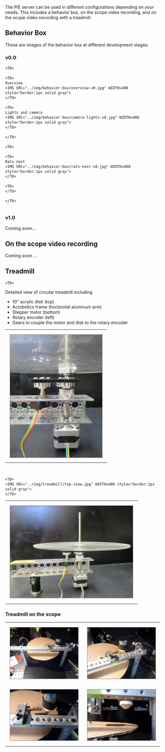 <style>
table, td, th {    
    border: 0px solid #ddd;
    text-align: left;
}

table {
    border-collapse: collapse;
    width: 100%;
}

th, td {
    padding: 15px;
}
</style>

The PiE server can be used in different configurations depending on your needs. This includes a behavior box, on the scope video recording, and on the scope video recording with a treadmill.

## Behavior Box

These are images of the behavior box at different development stages.

### v0.0

<TABLE>

	<TR>

	<TD>
	Overview
	<IMG SRC="../img/behavior-box/overview-v0.jpg" WIDTH=400 style="border:1px solid gray">
	</TD>

	<TD>
	Lights and camera
	<IMG SRC="../img/behavior-box/camera-lights-v0.jpg" WIDTH=400 style="border:1px solid gray">
	</TD>

	</TR>
	
	<TR>

	<TD>
	Rats nest
	<IMG SRC="../img/behavior-box/rats-nest-v0.jpg" WIDTH=400 style="border:1px solid gray">
	</TD>
	
	<TD>
	</TD>
	
	</TR>

</TABLE>

### v1.0

Coming soon...

## On the scope video recording

Coming soon ...

## Treadmill

<TABLE>
<TR>
	<TD>
	<A HREF="../img/treadmill/detailed-view.jpg">
	<IMG SRC="../img/treadmill/detailed-view.jpg" ALIGN="LEFT" WIDTH=300 style="border:1px solid gray">
	</A>
	</TD>
	
	<TD>
Detailed view of circular treadmill including

<UL>
<LI>10" acrylic disk (top)
<LI>Actobotics frame (horizontal aluminum arm)
<LI>Stepper motor (bottom)
<LI>Rotary encoder (left)
<LI>Gears to couple the motor and disk to the rotary encoder
	</TD>
</TR>
</TABLE>

<BR>
 
<TABLE>
<TR>
	<TD>
	<IMG SRC="../img/treadmill/front-view.jpg" WIDTH=400 style="border:1px solid gray">
	</TD>

	<TD>
	<IMG SRC="../img/treadmill/top-view.jpg" WIDTH=400 style="border:1px solid gray">
	</TD>
</TR>
</TABLE>

### Treadmill on the scope

<TABLE>

<TR>

<TD>
<IMG SRC="../img/treadmill/treadmill-prototype-1.jpg" WIDTH=400 style="border:1px solid gray">
</TD>

<TD>
<IMG SRC="../img/treadmill/treadmill-prototype-2.jpg" WIDTH=400 style="border:1px solid gray">
</TD>

<TR>

<TD>
<IMG SRC="../img/treadmill/treadmill-prototype-3.jpg" WIDTH=400 style="border:1px solid gray">
</TD>

<TD>
<IMG SRC="../img/treadmill/treadmill-prototype-4.jpg" WIDTH=400 style="border:1px solid gray">
</TD>

</TR>

</TABLE>

